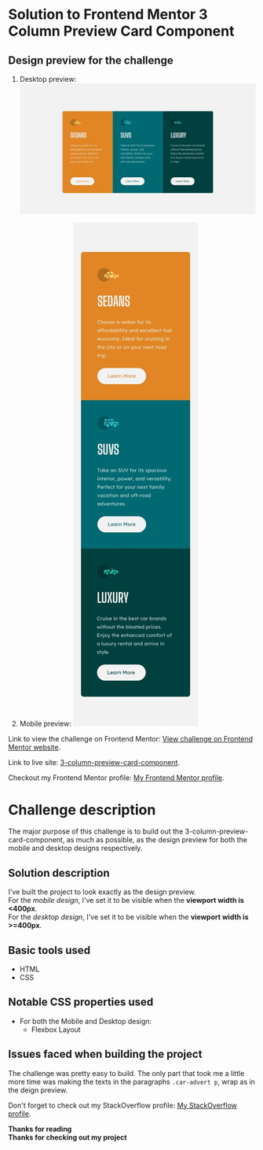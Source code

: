 <!-- @format -->

# Solution to Frontend Mentor 3 Column Preview Card Component

## Design preview for the challenge

1. Desktop preview: ![Screenshot to the desktop design](design/desktop-design.jpg "Desktop preview")

2. Mobile preview: ![Screenshot of the mobile design](design/mobile-design.jpg "Mobile preview")

Link to view the challenge on Frontend Mentor: [View challenge on Frontend Mentor website](https://www.frontendmentor.io/challenges/3column-preview-card-component-pH92eAR2- "Frontend Mentor's challenge page").

Link to live site: [3-column-preview-card-component](https://3-column-preview-card-component-nerdy.netlify.app/).

Checkout my Frontend Mentor profile: [My Frontend Mentor profile](https://www.frontendmentor.io/profile/OnyedikachiOzoani).

# Challenge description

The major purpose of this challenge is to build out the 3-column-preview-card-component, as much as possible, as the design preview for both the mobile and desktop designs respectively.

## Solution description

I've built the project to look exactly as the design preview.  
For the _mobile design_, I've set it to be visible when the **viewport width is <400px**.  
For the _desktop design_, I've set it to be visible when the **viewport width is >=400px**.

## Basic tools used

-   HTML
-   CSS

## Notable CSS properties used

-   For both the Mobile and Desktop design:
    -   Flexbox Layout

## Issues faced when building the project

The challenge was pretty easy to build. The only part that took me a little more time was making the texts in the paragraphs `.car-advert p`, wrap as in the deign preview.

Don't forget to check out my StackOverflow profile: [My StackOverflow profile](https://stackoverflow.com/users/21363556/coding-nerd "Coding Nerd on StackOverflow").

**Thanks for reading**  
**Thanks for checking out my project**
